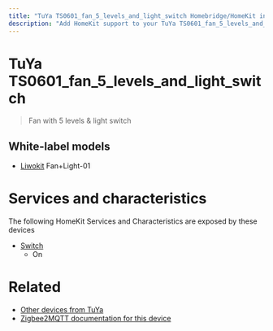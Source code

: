 ```yaml
---
title: "TuYa TS0601_fan_5_levels_and_light_switch Homebridge/HomeKit integration"
description: "Add HomeKit support to your TuYa TS0601_fan_5_levels_and_light_switch, using Homebridge, Zigbee2MQTT and homebridge-z2m."
---
```

<!---
This file has been GENERATED using src/docgen/docgen.ts
DO NOT EDIT THIS FILE MANUALLY!
-->
# TuYa TS0601_fan_5_levels_and_light_switch
> Fan with 5 levels & light switch


## White-label models
* [Liwokit](../index.md#liwokit) Fan+Light-01

# Services and characteristics
The following HomeKit Services and Characteristics are exposed by
these devices

* [Switch](../../switch.md)
  * On


# Related
* [Other devices from TuYa](../index.md#tuya)
* [Zigbee2MQTT documentation for this device](https://www.zigbee2mqtt.io/devices/TS0601_fan_5_levels_and_light_switch.html)